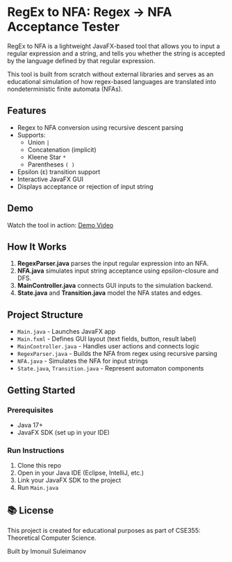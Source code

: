 
# RegEx to NFA: Regex → NFA Acceptance Tester

RegEx to NFA is a lightweight JavaFX-based tool that allows you to input a regular expression and a string, and tells you whether the string is accepted by the language defined by that regular expression.

This tool is built from scratch without external libraries and serves as an educational simulation of how regex-based languages are translated into nondeterministic finite automata (NFAs).

## Features

- Regex to NFA conversion using recursive descent parsing
- Supports:
  - Union `|`
  - Concatenation (implicit)
  - Kleene Star `*`
  - Parentheses `( )`
- Epsilon (ε) transition support
- Interactive JavaFX GUI
- Displays acceptance or rejection of input string

## Demo

Watch the tool in action: [Demo Video](https://youtu.be/SLa-4XSpi8M)

## How It Works

1. **RegexParser.java** parses the input regular expression into an NFA.
2. **NFA.java** simulates input string acceptance using epsilon-closure and DFS.
3. **MainController.java** connects GUI inputs to the simulation backend.
4. **State.java** and **Transition.java** model the NFA states and edges.

## Project Structure

- `Main.java` - Launches JavaFX app
- `Main.fxml` - Defines GUI layout (text fields, button, result label)
- `MainController.java` - Handles user actions and connects logic
- `RegexParser.java` - Builds the NFA from regex using recursive parsing
- `NFA.java` - Simulates the NFA for input strings
- `State.java`, `Transition.java` - Represent automaton components

## Getting Started

### Prerequisites
- Java 17+
- JavaFX SDK (set up in your IDE)

### Run Instructions

1. Clone this repo
2. Open in your Java IDE (Eclipse, IntelliJ, etc.)
3. Link your JavaFX SDK to the project
4. Run `Main.java`

## 📚 License

This project is created for educational purposes as part of CSE355: Theoretical Computer Science.

Built by Imonuil Suleimanov
